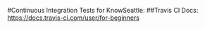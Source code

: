 #Continuous Integration Tests for KnowSeattle:
##Travis CI
Docs: https://docs.travis-ci.com/user/for-beginners
